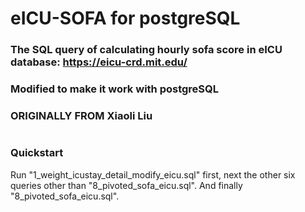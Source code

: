 # eICU-SOFA for postgreSQL
### The SQL query of calculating hourly sofa score in eICU database: https://eicu-crd.mit.edu/
### Modified to make it work with postgreSQL
### ORIGINALLY FROM Xiaoli Liu
#
### Quickstart
Run "1_weight_icustay_detail_modify_eicu.sql" first, next the other six queries other than "8_pivoted_sofa_eicu.sql". And finally "8_pivoted_sofa_eicu.sql".
